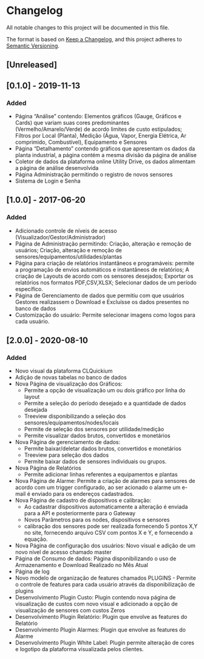 # Changelog

All notable changes to this project will be documented in this file.

The format is based on [Keep a Changelog](https://keepachangelog.com/en/1.0.0/),
and this project adheres to [Semantic Versioning](https://semver.org/spec/v2.0.0.html).

## [Unreleased]

## [0.1.0] - 2019-11-13

### Added

- Página “Análise” contendo: Elementos gráficos (Gauge, Gráficos e Cards) que variam suas cores predominantes (Vermelho/Amarelo/Verde) de acordo limites de custo estipulados; Filtros por Local (Planta), Medição (Água, Vapor, Energia Elétrica, Ar comprimido, Combustível), Equipamento e Sensores
- Página “Detalhamento” contendo gráficos que apresentam os dados da planta industrial, a página contém a mesma divisão da página de análise 
- Coletor de dados da plataforma online Utility Drive, os dados alimentam a página de análise desenvolvida
- Página Administração permitindo o registro de novos sensores
- Sistema de Login e Senha

## [1.0.0] - 2017-06-20

### Added

- Adicionado controle de níveis de acesso (Visualizador/Gestor/Administrador)
- Página de Administração permitindo: Criação, alteração e remoção de usuários; Criação, alteração e remoção de sensores/equipamentos/utilidades/plantas
- Página para criação de relatórios instantâneos e programáveis: permite a programação de envios automáticos e instantâneos de relatórios; A criação de Layouts de acordo com os sensores desejados; Exportar os relatórios nos formatos PDF,CSV,XLSX; Selecionar dados de um período específico.   
- Página de Gerenciamento de dados que permitiu com que usuários Gestores realizassem o Download e Excluísse os dados presentes no banco de dados
- Customização do usuário: Permite selecionar imagens como logos para cada usuário.

## [2.0.0] - 2020-08-10

### Added

- Novo visual da plataforma CLQuickium
- Adição de novas tabelas no banco de dados
- Nova Página de visualização dos Gráficos: 
	- Permite a opção de visualização um ou dois  gráfico por linha do layout
	- Permite a seleção do período desejado e a quantidade de dados desejada
	- Treeview disponibilizando a seleção dos sensores/equipamentos/nodes/locais
	- Permite de seleção dos sensores por utilidade/medição
	- Permite visualizar dados brutos, convertidos e monetários 
- Nova Página de gerenciamento de dados:
	- Permite baixar/deletar dados brutos, convertidos e monetários
	- Treeview para seleção dos dados
	- Permite baixar dados de sensores individuais ou grupos.
- Nova Página de Relatórios
	- Permite adicionar linhas referentes a equipamentos e plantas
- Nova Página de Alarme: Permite a criação de alarmes para sensores de acordo com um trigger configurado, ao ser acionado o alarme um e-mail é enviado para os endereços cadastrados.
- Nova Página de cadastro de dispositivos e calibração:
	- Ao cadastrar dispositivos automaticamente a alteração é enviada para a API e posteriormente para o Gateway
	- Novos Parâmetros para os nodes, dispositivos e sensores
	- calibração dos sensores pode ser realizada fornecendo 5 pontos X,Y no site, fornecendo arquivo CSV com pontos X e Y, e fornecendo a equação.
- Nova Página de configuração dos usuários: Novo visual e adição de um novo nível de acesso chamado master
- Página de Consumo de dados: Página disponibilizando o uso de Armazenamento e 
Download Realizado no Mês Atual
- Página de log
- Novo modelo de organização de features chamados PLUGINS - Permite o controle de features para cada usuário através da disponibilização de plugins
- Desenvolvimento Plugin Custo: Plugin contendo nova página de visualização de custos com novo visual e adicionado a opção de visualização de sensores com custos Zeros
- Desenvolvimento Plugin Relatório: Plugin que envolve as features do Relatório
- Desenvolvimento Plugin Alarmes: Plugin que envolve as features do Alarme
- Desenvolvimento Plugin White Label: Plugin permite alteração de cores e logotipo da plataforma visualizada pelos clientes.


